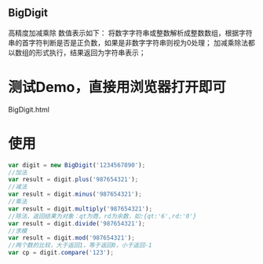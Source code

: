 ## BigDigit
高精度加减乘除
数值表示如下：
将数字字符串或整数解析成整数数组，根据字符串的首字符判断是否是正负数，如果是非数字字符串则视为0处理；
加减乘除法都以数组的形式执行，结果返回为字符串表示；

# 测试Demo，直接用浏览器打开即可
BigDigit.html

# 使用
```js
var digit = new BigDigit('1234567890');
//加法
var result = digit.plus('987654321');
//减法
var result = digit.minus('987654321');
//乘法
var result = digit.multiply('987654321');
//除法，返回结果为对象：qt为商，rd为余数，如:{qt:'6',rd:'0'}
var result = digit.divide('987654321');
//求模
var result = digit.mod('987654321');
//两个数的比较，大于返回1，等于返回0，小于返回-1
var cp = digit.compare('123');
```